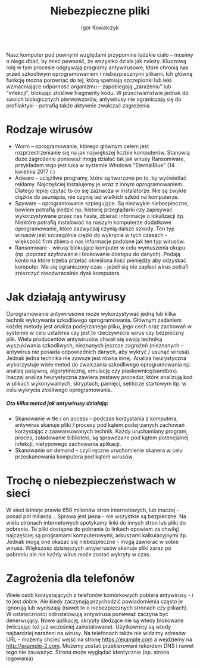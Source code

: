 ﻿---
layout: post
title: "Niebezpieczne pliki"
author: "Igor Kowalczyk"
categories: internet
comments: true
---

Nasz komputer pod pewnymi względami przypomina ludzkie ciało – musimy o niego dbać, by mieć pewność, że wszystko działa jak należy. Kluczową rolę w tym procesie odgrywają programy antywirusowe, które chronią nas przed szkodliwym oprogramowaniem i niebezpiecznymi plikami. Ich główną funkcję można porównać do tej, którą spełniają szczepionki lub leki wzmacniające odporność organizmu – zapobiegają „zarażeniu” lub "infekcji", blokując złośliwe fragmenty kodu. W przeciwieństwie jednak do swoich biologicznych pierwowzorów, antywirusy nie ograniczają się do profilaktyki – potrafią także aktywnie zwalczać zagrożenia.

# Rodzaje wirusów
- Worm – oprogramowanie, którego głównym celem jest rozprzestrzenianie się na jak największej liczbie komputerów. Stanowią duże zagrożenie ponieważ mogą działać tak jak wirusy Ransomware, przykładem tego jest luka w systemie Windows "EternalBlue" (14 kwietnia 2017 r.)
- Adware – uciążliwe programy, które są tworzone po to, by wyświetlać reklamy. Najczęściej instalujemy je wraz z innym oprogramowaniem. Dlatego lepiej czytać to co się zaznacza w instalatorze. Nie są zwykle ciężkie do usunięcia, nie czynią też wielkich szkód na komputerze.
- Spyware – oprogramowanie szpiegujące. Są niezwykle niebezpieczne, bowiem potrafią śledzić np. historię przeglądarki czy zapisywać wykorzystywane przez nas hasła, zbierać informacje o lokalizacji itp. Niektóre potrafią instalować na naszym komputerze dodatkowe oprogramowanie, które zazwyczaj czynią dalsze szkody. Ten typ wirusów jest szczególnie ciężki do wykrycia w tych czasach - większość firm zbiera o nas informacje podobne jak ten typ wirusów.
- Ransomware – wirusy blokujące komputer w celu wymuszenia okupu (np. poprzez szyfrowanie i blokowanie dostępu do danych). Podają konto na które trzeba przelać określona ilość pieniędzy aby odzyskać komputer. Ma się ograniczony czas - jeżeli się nie zapłaci wirus potrafi zniszczyć nieodwracalnie dysk komputera.

# Jak działają antywirusy
Oprogramowanie antywirusowe może wykorzystywać jedną lub kilka technik wykrywania szkodliwego oprogramowania. Głównym zadaniem każdej metody jest analiza podejrzanego pliku, jego cech oraz zachowań w systemie w celu ustalenia czy jest to rzeczywiście wirus czy bezpieczny plik. Wielu producentów antywirusów chwali się swoją techniką wyszukiwania szkodliwych, nieznanych jeszcze zagrożeń (nieznanych – antywirus nie posiada odpowiednich danych, aby wykryć / usunąć wirusa). Jednak jedna technika nie zawsze jest równa innej. Analiza heurystyczna wykorzystuje wiele metod do zwalczania szkodliwego oprogramowania np. analizę pasywną, algorytmiczną, emulację czy piaskownicę(sandbox). Inaczej analiza heurystyczna zawiera zestawy procedur, które analizują kod w plikach wykonywalnych, skryptach, pamięci, sektorze startowym itp. w celu wykrycia złośliwego oprogramowania.
#####  Oto kilka metod jak antywirusy działają:
- Skanowanie w tle / on access – podczas korzystania z komputera, antywirus skanuje pliki / procesy pod kątem podejrzanych zachowań korzystając z zaawansowanych technik. Każdy uruchamiany program, proces, załadowanie biblioteki, są sprawdzane pod kątem potencjalnej infekcji, nietypowego zachowania aplikacji.
- Skanowanie on demand – czyli ręczne uruchomienie skanera w celu przeskanowania komputera pod kątem wirusów.

# Trochę o niebezpieczeństwach w sieci
W sieci istnieje prawie 650 milionów stron internetowych, lub inaczej - ponad pół miliarda... Sprawa jest jasna - nie wszystkie są bezpieczne. Na wielu stronach internetowych spotykamy linki do innych stron lub pliki do pobrania. Te pliki dostępne do pobrania (o linkach opowiem za chwilę) najczęściej są programami komputerowymi, arkuszami kalkulacyjnymi itp. Jednak mogą one okazać się niebezpieczne - mogą zawierać w sobie wirusa. Większość dzisiejszych antywirusów skanuje pliki zaraz po pobraniu ale nie każdy wirus może zostać wykryty w czas. 

# Zagrożenia dla telefonów
Wiele osób korzystających z telefonów komórkowych pobiera antywirusy - i to jest dobre. Ale kiedy zaczynają przychodzić powiadomienia często je ignorują lub wyciszają (nawet te o niebezpiecznych stronach czy plikach). W ostateczności odinstalowują antywirusa ponieważ zaczyna być denerwujący. Nowe aplikację, skrypty śledzące nie są wtedy blokowane (wliczając też już wcześniej zainstalowane). Użytkownicy są wtedy najbardziej narażeni na wirusy. Na telefonach także nie widzimy adresów URL - możemy chcieć wejść na stronę https://example.com a wejdziemy na http://example-2.com. Możemy zostać przekierowani rekordem DNS i nawet tego nie zauważyć. Strona może wyglądać identycznie (np. strona logowania)